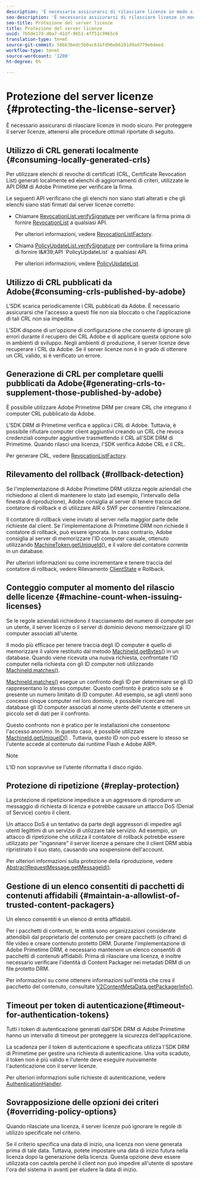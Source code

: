 ```yaml
---
description: 'È necessario assicurarsi di rilasciare licenze in modo sicuro. Prendere in considerazione le procedure ottimali per proteggere il server licenze '
seo-description: 'È necessario assicurarsi di rilasciare licenze in modo sicuro. Prendere in considerazione le procedure ottimali per proteggere il server licenze '
seo-title: Protezione del server licenze
title: Protezione del server licenze
uuid: 7b5de17d-d0a7-41df-9651-4ff51c9965c6
translation-type: tm+mt
source-git-commit: 58bb3bedc5b0ac63afd96eb6101d9ad779e6deed
workflow-type: tm+mt
source-wordcount: '1200'
ht-degree: 0%

---
```



# Protezione del server licenze {#protecting-the-license-server}

È necessario assicurarsi di rilasciare licenze in modo sicuro. Per proteggere il server licenze, attenersi alle procedure ottimali riportate di seguito.

## Utilizzo di CRL generati localmente {#consuming-locally-generated-crls}

Per utilizzare elenchi di revoche di certificati (CRL, Certificate Revocation List) generati localmente ed elenchi di aggiornamenti di criteri, utilizzate le API DRM di Adobe Primetime per verificare la firma.

Le seguenti API verificano che gli elenchi non siano stati alterati e che gli elenchi siano stati firmati dal server licenze corretto:

* Chiamare [RevocationList.verifySignature](https://help.adobe.com/en_US/primetime/api/drm-apis/server/javadocs-flashaccess-pro/com/adobe/flashaccess/sdk/revocation/RevocationList.html#verifySignature(java.security.cert.X509Certificate)) per verificare la firma prima di fornire [RevocationList](https://help.adobe.com/en_US/primetime/api/drm-apis/server/javadocs-flashaccess-pro/com/adobe/flashaccess/sdk/revocation/RevocationList.html) a qualsiasi API.

   Per ulteriori informazioni, vedere [RevocationListFactory](https://help.adobe.com/en_US/primetime/api/drm-apis/server/javadocs-flashaccess-pro/com/adobe/flashaccess/sdk/revocation/RevocationListFactory.html).

* Chiama [PolicyUpdateList.verifySignature](https://help.adobe.com/en_US/primetime/api/drm-apis/server/javadocs-flashaccess-pro/com/adobe/flashaccess/sdk/policyupdate/PolicyUpdateList.html#verifySignature(java.security.cert.X509Certificate)) per controllare la firma prima di fornire l&#39;API `PolicyUpdateList` a qualsiasi API.

   Per ulteriori informazioni, vedere [PolicyUpdateList](https://help.adobe.com/en_US/primetime/api/drm-apis/server/javadocs-flashaccess-pro/com/adobe/flashaccess/sdk/policyupdate/PolicyUpdateList.html).

## Utilizzo di CRL pubblicati da Adobe{#consuming-crls-published-by-adobe}

L&#39;SDK scarica periodicamente i CRL pubblicati da Adobe. È necessario assicurarsi che l&#39;accesso a questi file non sia bloccato o che l&#39;applicazione di tali CRL non sia impedita.

L&#39;SDK dispone di un&#39;opzione di configurazione che consente di ignorare gli errori durante il recupero dei CRL Adobe e di applicare questa opzione solo in ambienti di sviluppo. Negli ambienti di produzione, il server licenze deve recuperare i CRL da Adobe. Se il server licenze non è in grado di ottenere un CRL valido, si è verificato un errore.

## Generazione di CRL per completare quelli pubblicati da Adobe{#generating-crls-to-supplement-those-published-by-adobe}

È possibile utilizzare Adobe Primetime DRM per creare CRL che integrano il computer CRL pubblicato da Adobe.

L&#39;SDK DRM di Primetime verifica e applica i CRL di Adobe. Tuttavia, è possibile rifiutare computer client aggiuntivi creando un CRL che revoca credenziali computer aggiuntive trasmettendo il CRL all&#39;SDK DRM di Primetime. Quando rilasci una licenza, l&#39;SDK verifica Adobe CRL e il CRL.

Per generare CRL, vedere [RevocationListFactory](https://help.adobe.com/en_US/primetime/api/drm-apis/server/javadocs-flashaccess-pro/com/adobe/flashaccess/sdk/revocation/RevocationListFactory.html).

## Rilevamento del rollback {#rollback-detection}

Se l&#39;implementazione di Adobe Primetime DRM utilizza regole aziendali che richiedono al client di mantenere lo stato (ad esempio, l&#39;intervallo della finestra di riproduzione), Adobe consiglia al server di tenere traccia del contatore di rollback e di utilizzare AIR o SWF per consentire l&#39;elencazione.

Il contatore di rollback viene inviato al server nella maggior parte delle richieste dal client. Se l&#39;implementazione di Primetime DRM non richiede il contatore di rollback, può essere ignorata. In caso contrario, Adobe consiglia al server di memorizzare l&#39;ID computer casuale, ottenuto utilizzando [MachineToken.getUniqueId()](https://help.adobe.com/en_US/primetime/api/drm-apis/server/javadocs-flashaccess-pro/com/adobe/flashaccess/sdk/cert/MachineId.html#getUniqueId()), e il valore del contatore corrente in un database.

Per ulteriori informazioni su come incrementare e tenere traccia del contatore di rollback, vedere Rilevamento [ClientState](https://help.adobe.com/en_US/primetime/api/drm-apis/server/javadocs-flashaccess-pro/com/adobe/flashaccess/sdk/protocol/ClientState.html) e Rollback.

## Conteggio computer al momento del rilascio delle licenze {#machine-count-when-issuing-licenses}

Se le regole aziendali richiedono il tracciamento del numero di computer per un utente, il server licenze o il server di dominio devono memorizzare gli ID computer associati all&#39;utente.

Il modo più efficace per tenere traccia degli ID computer è quello di memorizzare il valore restituito dal metodo [MachineId.getBytes()](https://help.adobe.com/en_US/primetime/api/drm-apis/server/javadocs-flashaccess-pro/com/adobe/flashaccess/sdk/cert/MachineId.html#getBytes()) in un database. Quando viene ricevuta una nuova richiesta, confrontate l&#39;ID computer nella richiesta con gli ID computer noti utilizzando [MachineId.matches()](https://help.adobe.com/en_US/primetime/api/drm-apis/server/javadocs-flashaccess-pro/com/adobe/flashaccess/sdk/cert/MachineId.html#matches(com.adobe.flashaccess.sdk.cert.MachineId)).

[MachineId.matches()](https://help.adobe.com/en_US/primetime/api/drm-apis/server/javadocs-flashaccess-pro/com/adobe/flashaccess/sdk/cert/MachineId.html#matches(com.adobe.flashaccess.sdk.cert.MachineId)) esegue un confronto degli ID per determinare se gli ID rappresentano lo stesso computer. Questo confronto è pratico solo se è presente un numero limitato di ID computer. Ad esempio, se agli utenti sono concessi cinque computer nel loro dominio, è possibile ricercare nel database gli ID computer associati al nome utente dell&#39;utente e ottenere un piccolo set di dati per il confronto.

Questo confronto non è pratico per le installazioni che consentono l&#39;accesso anonimo. In questo caso, è possibile utilizzare [MachineId.getUniqueID()](https://help.adobe.com/en_US/primetime/api/drm-apis/server/javadocs-flashaccess-pro/com/adobe/flashaccess/sdk/cert/MachineId.html#getUniqueId()) . Tuttavia, questo ID non può essere lo stesso se l&#39;utente accede al contenuto dai runtime Flash e Adobe AIR®.

>[!NOTE]
>
>L&#39;ID non sopravvive se l&#39;utente riformatta il disco rigido.

## Protezione di ripetizione {#replay-protection}

La protezione di ripetizione impedisce a un aggressore di riprodurre un messaggio di richiesta di licenza e potrebbe causare un attacco DoS (Denial of Service) contro il client.

Un attacco DoS è un tentativo da parte degli aggressori di impedire agli utenti legittimi di un servizio di utilizzare tale servizio. Ad esempio, un attacco di ripetizione che utilizza il contatore di rollback potrebbe essere utilizzato per &quot;ingannare&quot; il server licenze a pensare che il client DRM abbia ripristinato il suo stato, causando una sospensione dell&#39;account.

Per ulteriori informazioni sulla protezione della riproduzione, vedere [ AbstractRequestMessage.getMessageId()](https://help.adobe.com/en_US/primetime/api/drm-apis/server/javadocs-flashaccess-pro/com/adobe/flashaccess/sdk/protocol/AbstractRequestMessage.html#getMessageId()).

## Gestione di un elenco consentiti  di pacchetti di contenuti affidabili {#maintain-a-allowlist-of-trusted-content-packagers}

Un elenco consentiti  è un elenco di entità affidabili.

Per i pacchetti di contenuti, le entità sono organizzazioni considerate attendibili dal proprietario del contenuto per creare pacchetti (o cifrare) di file video e creare contenuto protetto DRM. Durante l&#39;implementazione di Adobe Primetime DRM, è necessario mantenere un elenco consentiti  di pacchetti di contenuti affidabili. Prima di rilasciare una licenza, è inoltre necessario verificare l&#39;identità di Content Packager nei metadati DRM di un file protetto DRM.

Per informazioni su come ottenere informazioni sull&#39;entità che crea il pacchetto del contenuto, consultate [V2ContentMetaData.getPackagerInfo()](https://help.adobe.com/en_US/primetime/api/drm-apis/server/javadocs-flashaccess-pro/com/adobe/flashaccess/sdk/media/drm/keys/v2/V2ContentMetaData.html#getPackagerInfo()).

## Timeout per token di autenticazione{#timeout-for-authentication-tokens}

Tutti i token di autenticazione generati dall’SDK DRM di Adobe Primetime hanno un intervallo di timeout per proteggere la sicurezza dell’applicazione.

La scadenza per il token di autenticazione è specificata utilizza l&#39;SDK DRM di Primetime per gestire una richiesta di autenticazione. Una volta scaduto, il token non è più valido e l&#39;utente deve eseguire nuovamente l&#39;autenticazione con il server licenze.

Per ulteriori informazioni sulle richieste di autenticazione, vedere [AuthenticationHandler](https://help.adobe.com/en_US/primetime/api/drm-apis/server/javadocs-flashaccess-pro/com/adobe/flashaccess/sdk/protocol/authentication/AuthenticationHandler.html).

## Sovrapposizione delle opzioni dei criteri {#overriding-policy-options}

Quando rilasciate una licenza, il server licenze può ignorare le regole di utilizzo specificate nel criterio.

Se il criterio specifica una data di inizio, una licenza non viene generata prima di tale data. Tuttavia, potete impostare una data di inizio futura nella licenza dopo la generazione della licenza. Questa opzione deve essere utilizzata con cautela perché il client non può impedire all&#39;utente di spostare l&#39;ora del sistema in avanti per eludere la data di inizio.